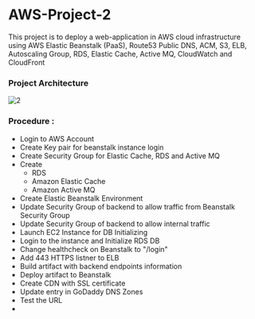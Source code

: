 # AWS-Project-2
This project is to deploy a web-application in AWS cloud infrastructure using AWS Elastic Beanstalk (PaaS), Route53 Public DNS, ACM, S3, ELB, Autoscaling Group, RDS, Elastic Cache, Active MQ, CloudWatch and CloudFront 
### Project Architecture
![2](https://user-images.githubusercontent.com/106590073/180609886-65630a06-5809-47f6-ab26-dba588dee2c4.jpg)


### Procedure : 
- Login to AWS Account
- Create Key pair for beanstalk instance login
- Create Security Group for Elastic Cache, RDS and Active MQ
- Create
  - RDS
  - Amazon Elastic Cache
  - Amazon Active MQ
- Create Elastic Beanstalk Environment
- Update Security Group of backend to allow traffic from Beanstalk Security Group
- Update Security Group of backend to allow internal traffic
- Launch EC2 Instance for DB Initializing 
- Login to the instance and Initialize RDS DB
- Change healthcheck on Beanstalk to "/login"
- Add 443 HTTPS listner to ELB
- Build artifact with backend endpoints information 
- Deploy artifact to Beanstalk
- Create CDN with SSL certificate
- Update entry in GoDaddy DNS Zones
- Test the URL
- 
